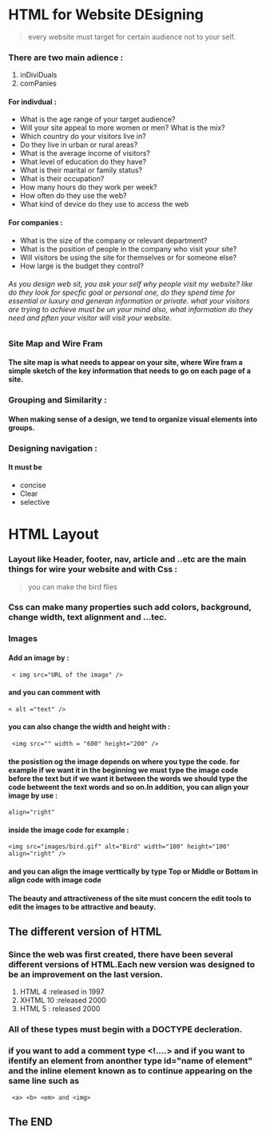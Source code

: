 # HTML for Website DEsigning

> every website must target for certain audience not to your self.

### There are two main adience :
1. inDiviDuals
2. comPanies

#### For indivdual :

- What is the age range of your target audience?   
- Will your site appeal to more women or men? What is the mix?   
- Which country do your visitors live in?   
- Do they live in urban or rural areas?   
- What is the average income of visitors?   
- What level of education do they have?   
- What is their marital or family status?   
- What is their occupation?   
- How many hours do they work per week?   
- How often do they use the web?   
- What kind of device do they use to access the web


#### For companies :

- What is the size of the company or relevant department?   
- What is the position of people in the company who visit your site?   
- Will visitors be using the site for themselves or for someone else?   
- How large is the budget they control?

###### As you design web sit, you ask your self why people visit my website? like do they look for specfic goal or personal one, do they spend time for essential or luxury and generan information or private. what your visitors are trying to achieve must be un your mind also, what information do they need and pften your visitor will visit your website.

### Site Map and Wire Fram

#### The site map is what needs to appear on your site, where Wire fram  a simple sketch of the key information that needs to go on each page of a site.


### Grouping and Similarity :
#### When making sense of a design, we tend to organize visual elements into groups.

### Designing navigation :
#### It must be 
- concise
- Clear
- selective

# HTML Layout

### Layout like Header, footer, nav, article and ..etc are the main things for wire your website and with Css :
 > you can make the bird flies

### Css can make many properties such add colors, background, change width, text alignment and ...tec.


### Images

#### Add an image by :
` < img src="URL of the image" />`
#### and you can comment with 
`< alt ="text" />`

#### you can also change the width and height with :
` <img src="" width = "600" height="200" />`

#### the posistion og the image depends on where you type the code. for example if we want it in the beginning we must type the image code before the text but if we want it between the words we should type the code betweent the text words and so on.In addition, you can align your image by use : 
`align="right" ` 
#### inside the image code for example : 

`<img src="images/bird.gif" alt="Bird" width="100" height="100" align="right" />`

#### and you can align the image verttically by type Top or Middle or Bottom in align code with image code

#### The beauty and attractiveness of the site must concern the edit tools to edit the images to be attractive and beauty.

## The different version of **HTML**

### Since the web was first created, there have been several different versions of HTML.Each new version was designed to be an improvement on the last version.

1. HTML 4 :released in 1997
2. XHTML 10 :released 2000
3. HTML 5 : released 2000

### All of these types must begin with a DOCTYPE decleration.
### if you want to add a comment type <!....> and if you want to ifentify an element from anonther type id="name of element" and the inline element known as to continue appearing on the same line such as 
` <a> <b> <em> and <img>`

## The END


